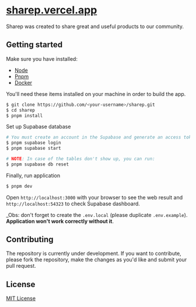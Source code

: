 <h1>
  <a href="https://sharep.vercel.app" target="_blank">
    sharep.vercel.app
  </a>
</h1>

Sharep was created to share great and useful products to our community.

## Getting started

Make sure you have installed:

- [Node](https://nodejs.org)
- [Pnpm](https://pnpm.io)
- [Docker](https://docker.com)

You'll need these items installed on your machine in order to build the app.

```bash
$ git clone https://github.com/<your-username>/sharep.git
$ cd sharep
$ pnpm install
```

Set up Supabase database

```bash
# You must create an account in the Supabase and generate an access token in order to proceed.
$ pnpm supabase login
$ pnpm supabase start

# NOTE: In case of the tables don't show up, you can run:
$ pnpm supabase db reset
```

Finally, run application

```bash
$ pnpm dev
```

Open `http://localhost:3000` with your browser to see the web result and `http://localhost:54323` to check Supabase dashboard.

\_Obs: don't forget to create the `.env.local` (please duplicate `.env.example`). **Application won't work correctly without it**.

## Contributing

The repository is currently under development. If you want to contribute, please fork the repository, make the changes as you'd like and submit your pull request.

## License

[MIT License](./LICENSE)

